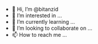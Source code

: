 - 👋 Hi, I’m @bitanzid
- 👀 I’m interested in ...
- 🌱 I’m currently learning ...
- 💞️ I’m looking to collaborate on ...
- 📫 How to reach me ...

<!---
bitanzid/bitanzid is a ✨ special ✨ repository because its `README.md` (this file) appears on your GitHub profile.
You can click the Preview link to take a look at your changes.
--->
